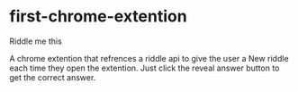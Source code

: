 # first-chrome-extention
Riddle me this 

A chrome extention that refrences a riddle api to give the user a New riddle each time they open the extention. Just click the reveal answer button to get the correct answer. 
